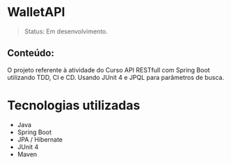 <h1> WalletAPI </h1>

> Status: Em desenvolvimento.

## Conteúdo:
O projeto referente à atividade do Curso API RESTfull com Spring Boot utilizando TDD, CI e CD. Usando JUnit 4 e JPQL para parâmetros de busca.

# Tecnologias utilizadas
+ Java
+ Spring Boot
+ JPA / Hibernate
+ JUnit 4
+ Maven


